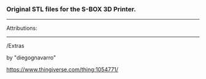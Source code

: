 ### Original STL files for the S-BOX 3D Printer.

---

Attributions:

---

/Extras

by "diegognavarro"

https://www.thingiverse.com/thing:1054771/
